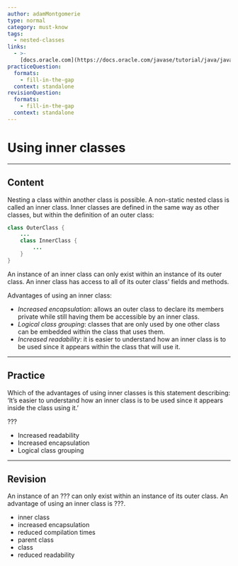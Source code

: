 ```yaml
---
author: adamMontgomerie
type: normal
category: must-know
tags:
  - nested-classes
links:
  - >-
    [docs.oracle.com](https://docs.oracle.com/javase/tutorial/java/javaOO/nested.html){website}
practiceQuestion:
  formats:
    - fill-in-the-gap
  context: standalone
revisionQuestion:
  formats:
    - fill-in-the-gap
  context: standalone
---
```


# Using inner classes


---

## Content

Nesting a class within another class is possible. A non-static nested class is called an inner class. Inner classes are defined in the same way as other classes, but within the definition of an outer class:

```java
class OuterClass {
    ...
    class InnerClass {
        ...
    }
}
```

An instance of an inner class can only exist within an instance of its outer class. An inner class has access to all of its outer class' fields and methods.

Advantages of using an inner class:

- *Increased encapsulation*: allows an outer class to declare its members private while still having them be accessible by an inner class.
- *Logical class grouping*: classes that are only used by one other class can be embedded within the class that uses them.
- *Increased readability*: it is easier to understand how an inner class is to be used since it appears within the class that will use it.


---

## Practice

Which of the advantages of using inner classes is this statement describing: ‘It’s easier to understand how an inner class is to be used since it appears inside the class using it.’ 

???

- Increased readability
- Increased encapsulation
- Logical class grouping


---

## Revision

An instance of an ??? can only exist within an instance of its outer class. An advantage of using an inner class is ???.

- inner class
- increased encapsulation
- reduced compilation times
- parent class
- class
- reduced readability
